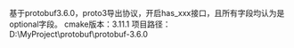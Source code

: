 基于protobuf3.6.0，proto3导出协议，开启has_xxx接口，且所有字段均认为是optional字段。
cmake版本：3.11.1
项目路径：D:\MyProject\protobuf\protobuf-3.6.0
